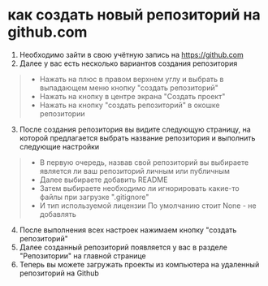 # как создать новый репозиторий на github.com # 
1. Необходимо зайти в свою учётную запись на https://github.com
2. Далее у вас есть несколько вариантов создания репозитория
> * Нажать на плюс в правом верхнем углу и выбрать в выпадающем меню кнопку "создать репозиторий"
> * Нажать на кнопку в центре экрана "Создать проект"
> * Нажать на кнопку "создать репозиторий" в окошке репозитории
3. После создания репозитория вы видите следующую страницу, на которой предлагается выбрать название репозитория и выполнить следующие настройки
> * В первую очередь, назвав свой репозиторий вы выбираете является ли ваш репозиторий личным или публичным
> * Далее выбираете добавить README
> * Затем выбираете необходимо ли игнорировать какие-то файлы при загрузке ".gitignore"
> * И тип используемой лицензии
> По умолчанию стоит None - не добавлять
4. После выполнения всех настроек нажимаем кнопку "создать репозиторий"
5. Далее созданный репозиторий появляется у вас в разделе "Репозитории" на главной странице
6. Теперь вы можете загружать проекты из компьютера на удаленный репозиторий на Github 
